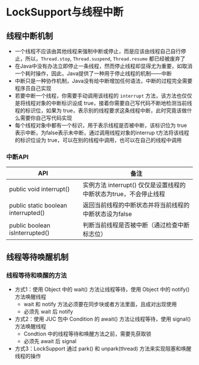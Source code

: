# LockSupport与线程中断

## 线程中断机制

- 一个线程不应该由其他线程来强制中断或停止，而是应该由线程自己自行停止，所以，`Thread.stop`, `Thread.suspend`, `Thread.resume` 都已经被废弃了
- 在Java中没有办法立即停止一条线程，然而停止线程却显得尤为重要，如取消一个耗时操作，因此，Java提供了一种用于停止线程的机制——中断
- 中断只是一种协作机制，Java没有给中断增加任何语法，中断的过程完全需要程序员自己实现
- 若要中断一个线程，你需要手动调用该线程的 `interrupt` 方法，该方法也仅仅是将线程对象的中断标识设成 true，接着你需要自己写代码不断地检测当前线程的标识位，如果为 true，表示别的线程要求这条线程中断，此时究竟该做什么需要你自己写代码实现
- 每个线程对象中都有一个标识，用于表示线程是否被中断，该标识位为 true 表示中断，为false表示未中断，通过调用线程对象的interrup t方法将该线程的标识位设为 true，可以在别的线程中调用，也可以在自己的线程中调用

### 中断API

| API                                 | 备注                                                         |
| ----------------------------------- | ------------------------------------------------------------ |
| public void interrupt()             | 实例方法 interrupt() 仅仅是设置线程的中断状态为true，不会停止线程 |
| public static boolean interrupted() | 返回当前线程的中断状态并将当前线程的中断状态设为false        |
| public boolean isInterrupted()      | 判断当前线程是否被中断（通过检查中断标志位）                 |

## 线程等待唤醒机制

### 线程等待和唤醒的方法

- 方式1：使用 Object 中的 wait() 方法让线程等待，使用 Object 中的 notify() 方法唤醒线程
  - wait 和 notify 方法必须要在同步块或者方法里面，且成对出现使用
  - 必须先 wait 后 notify
- 方式2：使用 JUC 包中 Condition 的 await() 方法让线程等待，使用 signal() 方法唤醒线程
  - Condtion 中的线程等待和唤醒方法之前，需要先获取锁
  - 必须先 await 后 signal
- 方式3：LockSupport 通过 park() 和 unpark(thread) 方法来实现阻塞和唤醒线程的操作